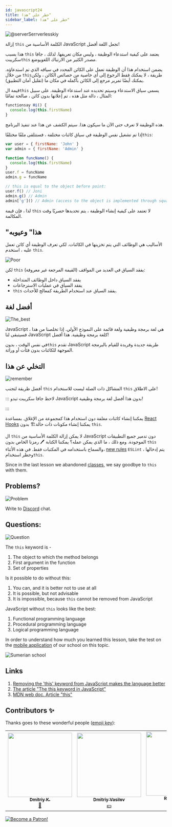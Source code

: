 ```yaml
---
id: javascript24
title: حظر على "هذا"
sidebar_label: حظر على "هذا"
---
```


![@serverSerrverlesskiy](/img/javascript/headers/24.jpg)

إزالة `this` الكلمة الأساسية من JavaScript تجعل اللغة أفضل!

هذا بسبب `this` يعتمد على كيفية استدعاء الوظيفة ، وليس مكان تعريفها. لذلك ، جافا سكريبت`this` مصدر الكثير من الارتباك اللغويوضع.

يضمن استخدام هذا أن الوظيفة تعمل على الكائن المحدد في سياقه الذي تم استدعاؤه.
من خلال `this`طريقة ، لا يمكنك فقط الرجوع إلى أي خاصية من خصائص الكائن ، ولكن يمكنك أيضًا تمرير مرجع إلى الكائن بأكمله في مكان ما (تقليل أمان التطبيق).

قيمة ال`this` يسمى سياق الاستدعاء وسيتم تحديده عند استدعاء الوظيفة. على سبيل المثال ، دالة مثل هذه ، تم إعلانها بدون كائن ، صالحة تمامًا:

```javascript
functionsay Hi() {
  console.log(this.firstName)
}
```

هذه الوظيفة لا تعرف حتى الآن ما سيكون هذا. سيتم الكشف عن هذا عند تنفيذ البرنامج.

إذا تم تشغيل نفس الوظيفة في سياق كائنات مختلفة ، فستتلقى ملفًا مختلفًا`this`:

```javascript
var user = { firstName: 'John' }
var admin = { firstName: 'Admin' }

function funcName() {
  console.log(this.firstName)
}
user.f = funcName
admin.g = funcName

// this is equal to the object before point:
user.f() // Joni
admin.g() // Admin
admin['g']() // Admin (access to the object is implemented through square brackets)
```

لذا ، فإن قيمة `this` لا تعتمد على كيفية إنشاء الوظيفة ، يتم تحديدها حصريًا وقت المكالمة.

## "هذا" وعيوبه

الأساليب هي الوظائف التي يتم تخزينها في الكائنات. لكي تعرف الوظيفة أي كائن تعمل عليه ، استخدم `this`.

![Poor](https://media.giphy.com/media/fQJbwrRJdHyMOP7RPH/giphy.gif)

لكن `this` يفقد السياق في العديد من المواقف (القيمة المرجعة غير معروفة):

- يفقد السياق داخل الوظائف المتداخلة
- يفقد السياق في عمليات الاسترجاعات
- `this` يفقد السياق عند استخدام الطريقة كمعالج للأحداث.

<!-- Давайте возьмем случай компонента `React`, который создает🏗️ поисковый запрос. В обоих методах, используемых в качестве обработчиков событий, при исползовании `this` теряется контекст:

```SnackPlayer
import React, { Component } from 'react'

class SearchForm extends Component {
  state = {
    text: ''
  }

  handleChange(event) {
    const newQuery = Object.freeze({ text: event.target.value })
    this.setState(newQuery)
  }

  search() {
    const newQuery = Object.freeze({ text: this.state.text })
    if (this.props.onSearch) this.props.onSearch(newQuery)
  }

  render() {
    return (
      <form>
        <input onChange={this.handleChange} value={this.state.text} />
        <button onClick={this.search} type="button">
          Search
        </button>
      </form>
    )
  }
}

export default SearchForm
```

Существует множество решений этих `проблем:`

- метод `bind()`
- шаблон `that/self`
- `стрелочные функции.` -->

<!-- ### this не имеет инкапсуляции

![No](https://media.giphy.com/media/d2ZcfODrNWlA5Gg0/giphy.gif)

`this` создает🏗️ проблемы безопасности. Все объявленные🗣️ элементы `this` являются публичными.

```javascript
class Timer {
  constructor(callback, interval) {
    this.timerId = 'secret'
  }
}

const timer = new Timer()
timer.timerId // secret не такой уже секретный
```

### Нет this, нет пользовательских прототипов

![no](https://media.giphy.com/media/fsPcMdeXPxSP6zKxCA/giphy.gif)

Что, если вместо того, чтобы пытаться исправить утраченный контекст `this` и проблемы с безопасностью, мы избавимся от всего этого разом?

Удаление `this` имеет множество последствий. Отсутствие this в основном означает отсутствие `class`, отсутствие конструктора функции, отсутствие `new`, отсутствие `Object.create().`

Удаление `this` означает отсутствие пользовательских прототипов в целом. -->

## أفضل لغة

![The_best](https://media.giphy.com/media/ZBn3ZRvCbWz2PS3Rbg/giphy.gif)

JavaScript هي لغة برمجة وظيفية ولغة قائمة على النموذج الأولي. إذا تخلصنا من هذا ، فسيتبقى لنا JavaScript كلغة برمجة وظيفية. هذا أفضل!

في نفس الوقت ، بدون`this` تقدم JavaScript طريقة جديدة وفريدة للقيام بالبرمجة الموجهة للكائنات بدون فئات أو وراثة.

<!-- ### Объектно-ориентированное программирование без this

Вопрос в том, как строить объекты без `this`. У нас будут два 2️⃣ вида объектов:

![question](https://media.giphy.com/media/cMVgEhDeKzPwI/giphy.gif)

- чистые объекты данных
- объекты поведения. -->

<!-- ### Чистые объекты данных

![Brains](https://media.giphy.com/media/xThuWl1CsJUCg2qEDu/giphy.gif)

Чистые объекты данных содержат только данные и не имеют поведения. Любое вычисленное поле будет заполнено при создании🏗️. Чистые объекты данных должны быть неизменными. Нам нужен `Object.freeze()` при их создании🏗️. -->

<!-- ### Объекты поведения

Объекты поведения будут представлять собой коллекциями закрытий, имеющих одно и то же частное состояние. Давайте создадим🏗️ объект `Timer` без использования `this`.

![Twins](https://media.giphy.com/media/YpwwoFKZJrE4g/giphy.gif) -->

<!--```jsx live -->

<!-- ```javascript
function learnJavaScript() {
  let Timer = (callback, interval) => {
    let timerId

    let executeAndStartTimer = () => {
      callback().then(function makeNewCall() {
        timerId = setTimeout(executeAndStartTimer, interval)
      })
    }

    let stop = () => {
      if (timerId) {
        clearTimeout(timerId)
        timerId = 0
      }
    }

    let start = () => {
      if (!timerId) {
        executeAndStartTimer()
      }
    }

    return Object.freeze({
      start,
      stop
    })
  }

  let getTodos = () => {
    console.log('call')
    return fetch('https://jsonplaceholder.typicode.com/todos')
  }

  const timer = Timer(getTodos, 2000)

  return timer.start()
}
```

У объекта timer есть два 2️⃣ открытых метода: `start` и `stop.` Все остальное закрыто. Нет проблем с потерей `this` контекста, так как нет `this`. -->

<!-- ### Память

![Memory](https://media.giphy.com/media/3o6ZtafpgSpvIaKhMI/giphy.gif)

Система прототипов лучше в плане использования памяти. Все методы создаются🏗️ только один раз в объекте-прототипе и используются всеми экземплярами.

Затраты памяти на создание🏗️ объектов поведения с использованием закрытий при создании🏗️ тысяч одинаковых объектов значительны. Но чаще всего в приложении создается🏗️ несколько объектов поведения. Если мы возьмем, например, объект поведения хранилища, в приложении будет только один его экземпляр, поэтому при использовании закрытий для его создания🏗️ не требуется никаких дополнительных затрат памяти.

В приложении могут быть сотни или тысячи чистых объектов данных. Чистые объекты данных не используют закрытия, поэтому нет затрат памяти.

### Компоненты без this

`this` может потребоваться для многих компонентов, например, в `React` или `Vue`. В `React` мы можем создавать🏗️ функциональные компоненты без сохранения 📦 состояния `thi`s`, как чистые функции.

```javascript
function ListItem({ todo }){
  return (
    <li>
        <div>{ todo.title }</div>
        <div>{ todo.userName }</div>
    </li>
  );
```

Можно создавать🏗️ компоненты с сохранением состояния без использования `this` с помощью `React Hooks`. Рассмотрим следующий пример:

```javascript
import React, { useState } from 'react'

function SearchForm({ onSearch }) {
  const [query, setQuery] = useState({ text: '' })

  function handleChange(event) {
    const newQuery = Object.freeze({ text: event.target.value })
    setQuery(newQuery)
  }

  function search() {
    const newQuery = Object.freeze({ text: query.text })
    if (onSearch) onSearch(newQuery)
  }

  return (
    <form>
      <input type="text" onChange={handleChange} />
      <button onClick={search} type="button">
        Search
      </button>
    </form>
  )
}
```

### Удаление arguments

![vanish](https://media.giphy.com/media/kelU5SPX69mnvlKts2/giphy.gif)

Если мы избавимся от `this`, мы также должны избавиться от `arguments[]`, поскольку у них одинаковое поведение динамического связывания.

Избавиться от этого `arguments[]` довольно легко. Мы просто используем 🆕 новый синтаксис📖 параметра `...rest`. На этот раз параметр `...rest` является объектом массива:

```jsx live
function learnJavaScript() {
  let addNumber = (total, value) => total + value

  let sum = (...args) => args.reduce(addNumber, 0)

  return sum(1, 2, 3, 4, 5, 6, 7) // 28
}
```

В данном примере метод `reduce` запускается в контексте массива и вызывает функцию⚙️ для каждого элемента. Но помимо этого, он аккумулирует результаты всех вызовов в одно значение. Его задача – подсчитать "сумму" всех элементов и вернуть ее. -->

## التخلي عن هذا

![remember](https://media.giphy.com/media/S52I9r5QfB4fIBS6WV/giphy.gif)

أفضل طريقة لتجنب `this` المشاكل ذات الصلة ليست للاستخدام `this` على الاطلاق!

::: لاحظ جافا سكريبت
تبدو JavaScript بدون هذا أفضل لغة برمجة وظيفية!

:::

يمكننا إنشاء كائنات مغلفة دون استخدام هذا كمجموعة من الإغلاق. بمساعدة [React Hooks](https://reactjs.org/docs/hooks-intro.html) يمكننا إنشاء مكونات ذات حالة🏗️ بدون `this`.

ال `this` لا يمكن إزالة الكلمة الأساسية من JavaScript دون تدمير جميع التطبيقات الموجودة. ومع ذلك ، ما الذي يمكن عمله؟ يمكننا الكتابة 🖊️ رمزنا الخاص بدون `this` والسماح باستخدامه في المكتبات فقط. في هذه الأثناء، [new rules](https://ru.reactjs.org/docs/hooks-rules.html#eslint-plugin) `ESLint` يتم إدخالها ، وحظر استخدام`this`.

Since in the last lesson we abandoned [classes](https://react-native-village.github.io/docs/javascript25#refused-classes), we say goodbye to `this` with them.

## Problems?

![Problem](https://media.giphy.com/media/xTiTnGeUsWOEwsGoG4/giphy.gif)

Write to [Discord](https://discord.gg/6GDAfXn) chat.

## Questions:

![Question](https://media.giphy.com/media/l0HlRnAWXxn0MhKLK/giphy.gif)

The `this` keyword is -

1. The object to which the method belongs
2. First argument in the function
3. Set of properties

Is it possible to do without this:

1. You can, and it is better not to use at all
2. It is possible, but not advisable
3. It is impossible, because `this` cannot be removed from JavaScript

JavaScript without `this` looks like the best:

1. Functional programming language
2. Procedural programming language
3. Logical programming language

In order to understand how much you learned this lesson, take the test on the [mobile application](http://onelink.to/njhc95) of our school on this topic.

![Sumerian school](/img/app.jpg)

## Links

1. [Removing the 'this' keyword from JavaScript makes the language better](https://webformyself.com/udalenie-klyuchevogo-slova-this-iz-javascript/)
2. [The article "The this keyword in JavaScript"](https://habr.com/ru/post/464163/)
3. [MDN web doc. Article "this"](https://developer.mozilla.org/ru/docs/Web/JavaScript/Reference/Operators/this)

## Contributors ✨

Thanks goes to these wonderful people ([emoji key](https://allcontributors.org/docs/en/emoji-key)):

<!-- ALL-CONTRIBUTORS-LIST:START - Do not remove or modify this section -->
<!-- prettier-ignore-start -->
<!-- markdownlint-disable -->
<table>
  <tr>
    <td align="center"><a href="https://github.com/KoDim-React"><img src="https://avatars1.githubusercontent.com/u/72087863?v=4?s=200" width="200px " alt=""/><br /><sub><b>Dmitriy K.</b></sub></a><br /><a href="#mentoring-KoDim-React" title="Mentoring">📖</a></td>
    <td align="center"><a href="https://fullstackserverless.github.io/"><img src="https://avatars0.githubusercontent.com/u/6774813?v=4?s=200" width="200px " alt=""/><br /><sub><b>Dmitriy Vasilev</b></sub></a><br /><a href="#financial-gHashTag" title="Financial">💵</a></td>
    <td align="center"><a href="https://github.com/Resoner2005"><img src="https://avatars1.githubusercontent.com/u/75675814?v=4?s=200" width="200px;" alt=""/><br /><sub><b>Resoner2005</b></sub></a><br /><a href="https://github.com/gHashTag/react-native-village/issues?q=author%3AResoner2005" title="Bug reports">🐛 🎨 🖋</a></td>
    <td align="center"><a href="https://github.com/Navernoss"><img src="https://avatars0.githubusercontent.com/u/75784137?v=4?s=200" width="200px;" alt=""/><br /><sub><b>Navernoss</b></sub></a><br /><a href="#content-Navernoss" title="Content">🖋 🐛 🎨 </a></td>
  </tr>
  
</table>

<!-- markdownlint-restore -->
<!-- prettier-ignore-end -->

<!-- ALL-CONTRIBUTORS-LIST:END -->

[![Become a Patron!](/img/logo/patreon.jpg)](https://www.patreon.com/bePatron?u=31769291)
